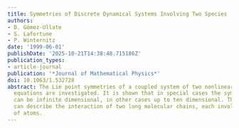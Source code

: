 ```yaml
---
title: Symmetries of Discrete Dynamical Systems Involving Two Species
authors:
- D. Gómez-Ullate
- S. Lafortune
- P. Winternitz
date: '1999-06-01'
publishDate: '2025-10-21T14:38:48.715186Z'
publication_types:
- article-journal
publication: '*Journal of Mathematical Physics*'
doi: 10.1063/1.532728
abstract: The Lie point symmetries of a coupled system of two nonlinear differential-difference
  equations are investigated. It is shown that in special cases the symmetry group
  can be infinite dimensional, in other cases up to ten dimensional. The equations
  can describe the interaction of two long molecular chains, each involving one type
  of atoms.
---
```

